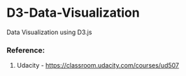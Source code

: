 # D3-Data-Visualization
Data Visualization using D3.js


###  Reference:
  1. Udacity - https://classroom.udacity.com/courses/ud507
